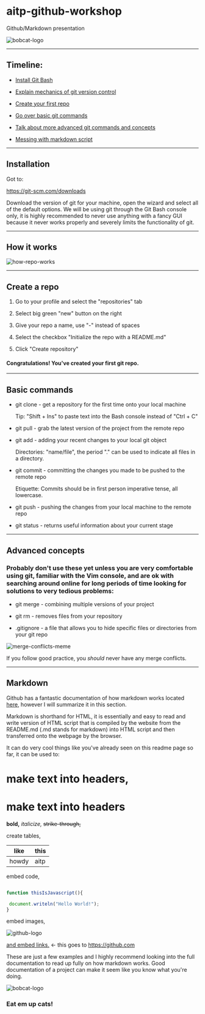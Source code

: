 # aitp-github-workshop

Github/Markdown presentation

![bobcat-logo](https://github.com/EnEmerson/aitp-github-workshop/blob/master/resources/txst-aitp-logo.png)

---

## Timeline:

* [Install Git Bash](https://github.com/EnEmerson/aitp-github-workshop#installation)

* [Explain mechanics of git version control](https://github.com/EnEmerson/aitp-github-workshop#how-it-works)

* [Create your first repo](https://github.com/EnEmerson/aitp-github-workshop#create-a-repo)

* [Go over basic git commands](https://github.com/EnEmerson/aitp-github-workshop#basic-commands)

* [Talk about more advanced git commands and concepts](https://github.com/EnEmerson/aitp-github-workshop#advanced-concepts)

* [Messing with markdown script](https://github.com/EnEmerson/aitp-github-workshop#markdown)

---

## Installation

Got to:

https://git-scm.com/downloads

Download the version of git for your machine, open the wizard and select all of the default options. We will be using git through the Git Bash console only, it is highly recommended to never use anything with a fancy GUI because it never works properly and severely limits the functionality of git.

---

## How it works

![how-repo-works](https://github.com/EnEmerson/aitp-github-workshop/blob/master/resources/how-repo-works.png)

---

## Create a repo

1. Go to your profile and select the "repositories" tab

2. Select big green "new" button on the right

3. Give your repo a name, use "-" instead of spaces

4. Select the checkbox "Initialize the repo with a README.md"

5. Click "Create repository"

#### Congratulations! You've created your first git repo.

---

## Basic commands

* git clone - get a repository for the first time onto your local machine

	Tip: "Shift + Ins" to paste text into the Bash console instead of "Ctrl + C"

* git pull - grab the latest version of the project from the remote repo

* git add - adding your recent changes to your local git object

	Directories: "name/file", the period "." can be used to indicate all files in a directory.

* git commit - committing the changes you made to be pushed to the remote repo

	Etiquette: Commits should be in first person imperative tense, all lowercase.

* git push - pushing the changes from your local machine to the remote repo

* git status - returns useful information about your current stage

---

## Advanced concepts

### Probably don't use these yet unless you are very comfortable using git, familiar with the Vim console, and are ok with searching around online for long periods of time looking for solutions to very tedious problems:

* git merge - combining multiple versions of your project

* git rm - removes files from your repository

* .gitignore - a file that allows you to hide specific files or directories from your git repo

![merge-conflicts-meme](https://github.com/EnEmerson/aitp-github-workshop/blob/master/resources/merge-conflicts-meme.jpg)

If you follow good practice, you *should* never have any merge conflicts.

---

## Markdown

Github has a fantastic documentation of how markdown works located [here](https://github.com/adam-p/markdown-here/wiki/Markdown-Cheatsheet), however I will summarize it in this section.

Markdown is shorthand for HTML, it is essentially and easy to read and write version of HTML script that is compiled by the website from the README.md (.md stands for markdown) into HTML script and then transferred onto the webpage by the browser.

It can do very cool things like you've already seen on this readme page so far, it can be used to:

# make text into headers,

# make text into headers

**bold,** *italicize,* ~~strike-through,~~ 

create tables,

like|this
----|----
howdy|aitp

embed code,

```javascript

function thisIsJavascript(){

 document.writeln("Hello World!");
}
```

embed images,

![github-logo](https://github.com/EnEmerson/aitp-github-workshop/blob/master/resources/github-logo.png)

[and embed links.](https://github.com/) <- this goes to https://github.com

These are just a few examples and I highly recommend looking into the full documentation to read up fully on how markdown works. Good documentation of a project can make it seem like you know what you're doing.

![bobcat-logo](https://github.com/EnEmerson/aitp-github-workshop/blob/master/resources/bobcat-logo.png)

### Eat em up cats!
